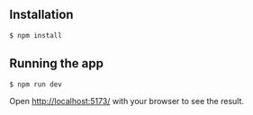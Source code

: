 ## Installation

```bash
$ npm install

```

## Running the app

```bash
$ npm run dev
```

Open [http://localhost:5173/](http://localhost:5173/) with your browser to see the result.
